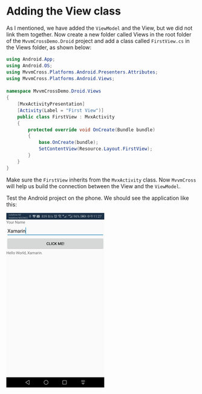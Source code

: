 # Adding the View class

As I mentioned, we have added the `ViewModel` and the View, but we did not link them together. Now create a new folder called Views in the root folder of the `MvvmCrossDemo.Droid` project and add a class called `FirstView.cs` in the Views folder, as shown below:

```csharp
using Android.App;
using Android.OS;
using MvvmCross.Platforms.Android.Presenters.Attributes;
using MvvmCross.Platforms.Android.Views;

namespace MvvmCrossDemo.Droid.Views
{
    [MvxActivityPresentation]
    [Activity(Label = "First View")]
    public class FirstView : MvxActivity
    {
        protected override void OnCreate(Bundle bundle)
        {
            base.OnCreate(bundle);
            SetContentView(Resource.Layout.FirstView);
        }
    }
}
```

Make sure the `FirstView` inherits from the `MvxActivity` class. Now `MvvmCross` will help us build the connection between the View and the `ViewModel`.

Test the Android project on the phone. We should see the application like this:

![](../../.gitbook/assets/image%20%2831%29.png)

